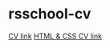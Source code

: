 # rsschool-cv
[CV link](https://evgotem.github.io/rsschool-cv/cv)
[HTML & CSS CV link](https://evgotem.github.io/rsschool-cv/)
